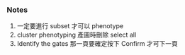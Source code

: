 ### Notes

1. 一定要進行 subset 才可以 phenotype
2. cluster phenotyping 產圖時刪除 select all
3. Identify the gates 那一頁要確定按下 Confirm 才可下一頁
